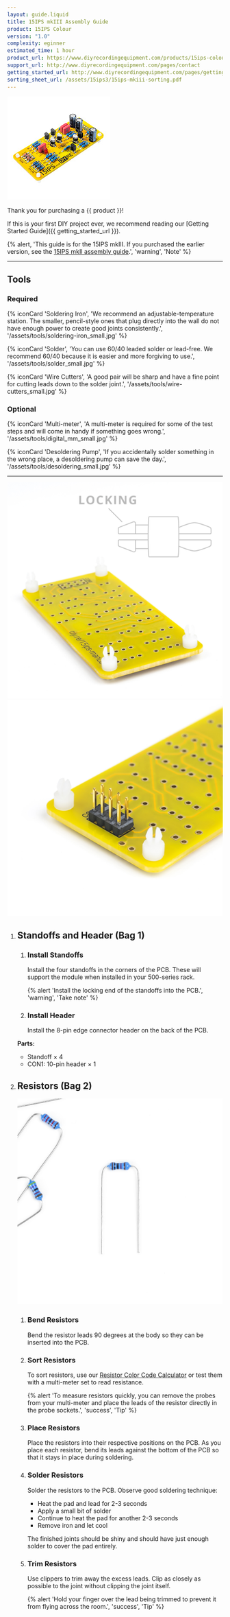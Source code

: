 ```yaml
---
layout: guide.liquid
title: 15IPS mkIII Assembly Guide
product: 15IPS Colour
version: "1.0"
complexity: eginner
estimated_time: 1 hour
product_url: https://www.diyrecordingequipment.com/products/15ips-colour
support_url: http://www.diyrecordingequipment.com/pages/contact
getting_started_url: http://www.diyrecordingequipment.com/pages/getting-started
sorting_sheet_url: /assets/15ips3/15ips-mkiii-sorting.pdf
---
```


![{{ product }}](/assets/15ips3/15ips-mkiii-medium.jpg)

Thank you for purchasing a {{ product }}!

If this is your first DIY project ever, we recommend reading our [Getting Started Guide]({{ getting_started_url }}).

{% alert, 'This guide is for the 15IPS mkIII. If you purchased the earlier version, see the [15IPS mkII assembly guide](https://manuals.diy.re/15ips).', 'warning', 'Note' %}

---

## Tools

### Required

{% iconCard 'Soldering Iron', 'We recommend an adjustable-temperature station. The smaller, pencil-style ones that plug directly into the wall do not have enough power to create good joints consistently.', '/assets/tools/soldering-iron_small.jpg' %}

{% iconCard 'Solder', 'You can use 60/40 leaded solder or lead-free. We recommend 60/40 because it is easier and more forgiving to use.', '/assets/tools/solder_small.jpg' %}

{% iconCard 'Wire Cutters', 'A good pair will be sharp and have a fine point for cutting leads down to the solder joint.', '/assets/tools/wire-cutters_small.jpg' %}


### Optional

{% iconCard 'Multi-meter', 'A multi-meter is required for some of the test steps and will come in handy if something goes wrong.', '/assets/tools/digital_mm_small.jpg' %}


{% iconCard 'Desoldering Pump', 'If you accidentally solder something in the wrong place, a desoldering pump can save the day.', '/assets/tools/desoldering_small.jpg' %}

---
![Installing standoffs](/assets/15ips3/colour-standoffs.jpg)
![Installing header](/assets/15ips3/colour-header.jpg)

1. ## Standoffs and Header (Bag 1)

    1. ### Install Standoffs

         Install the four standoffs in the corners of the PCB. These will support the module when installed in your 500-series rack.

        {% alert 'Install the locking end of the standoffs into the PCB.', 'warning', 'Take note' %}

    2. ### Install Header

        Install the 8-pin edge connector header on the back of the PCB.

    **Parts:**
    - Standoff × 4
    - CON1: 10-pin header × 1

1. ## Resistors (Bag 2)

    ![Bending resistor leads](/assets/15ips3/res-bend.jpg)
    1. ### Bend Resistors
        Bend the resistor leads 90 degrees at the body so they can be inserted into the PCB.
    
    1. ### Sort Resistors
        To sort resistors, use our [Resistor Color Code Calculator](https://www.diyrecordingequipment.com/pages/resistor-color-code-calculator) or test them with a multi-meter set to read resistance.

        {% alert 'To measure resistors quickly, you can remove the probes from your multi-meter and place the leads of the resistor directly in the probe sockets.', 'success', 'Tip' %}

    1. ### Place Resistors
        Place the resistors into their respective positions on the PCB. As you place each resistor, bend its leads against the bottom of the PCB so that it stays in place during soldering.

    1. ### Solder Resistors
        Solder the resistors to the PCB. Observe good soldering technique:

        * Heat the pad and lead for 2-3 seconds
        * Apply a small bit of solder
        * Continue to heat the pad for another 2-3 seconds
        * Remove iron and let cool

        The finished joints should be shiny and should have just enough solder to cover the pad entirely.

    1. ### Trim Resistors
        Use clippers to trim away the excess leads. Clip as closely as possible to the joint without clipping the joint itself.

        {% alert 'Hold your finger over the lead being trimmed to prevent it from flying across the room.', 'success', 'Tip' %}